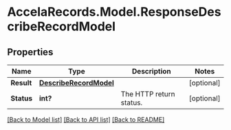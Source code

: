 # AccelaRecords.Model.ResponseDescribeRecordModel
## Properties

Name | Type | Description | Notes
------------ | ------------- | ------------- | -------------
**Result** | [**DescribeRecordModel**](DescribeRecordModel.md) |  | [optional] 
**Status** | **int?** | The HTTP return status. | [optional] 

[[Back to Model list]](../README.md#documentation-for-models) [[Back to API list]](../README.md#documentation-for-api-endpoints) [[Back to README]](../README.md)

